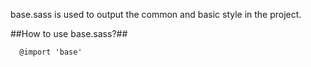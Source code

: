 base.sass is used to output the common and basic style in the project.



##How to use base.sass?##

```
  @import 'base'
```
